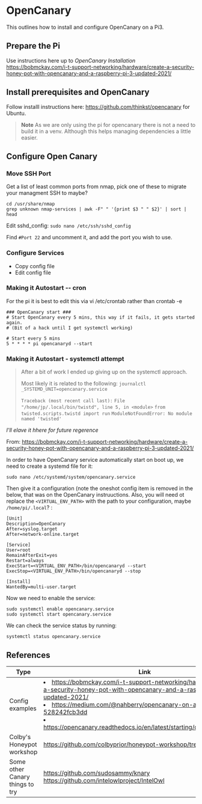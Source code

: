# OpenCanary
This outlines how to install and configure OpenCanary on a Pi3.

## Prepare the Pi
Use instructions here up to *OpenCanary Installation*
https://bobmckay.com/i-t-support-networking/hardware/create-a-security-honey-pot-with-opencanary-and-a-raspberry-pi-3-updated-2021/

## Install prerequisites and OpenCanary
Follow installl instructions here: https://github.com/thinkst/opencanary for Ubuntu.

>**Note** As we are only using the pi for opencanary there is not a need to build it in a venv. Although this helps managing dependencies a little easier.

## Configure Open Canary
### Move SSH Port
Get a list of least common ports from nmap, pick one of these to migrate your managment SSH to maybe?
```
cd /usr/share/nmap
grep unknown nmap-services | awk -F" " '{print $3 " " $2}' | sort | head
```
Edit sshd_config:
`sudo nano /etc/ssh/sshd_config`

Find `#Port 22` and uncomment it, and add the port you wish to use.


### Configure Services
* Copy config file
* Edit config file

### Making it Autostart -- cron

For the pi it is best to edit this via vi /etc/crontab rather than crontab -e

```
### OpenCanary start ###
# Start OpenCanary every 5 mins, this way if it fails, it gets started again.
# (Bit of a hack until I get systemctl working)

# Start every 5 mins
5 * * * * pi opencanaryd --start

```

### Making it Autostart - systemctl attempt
> After a bit of work I ended up giving up on the systemctl approach.
>
> Most likely it is related to the following:
> `journalctl _SYSTEMD_UNIT=opencanary.service`
>
> `Traceback (most recent call last):`
> `File "/home/jp/.local/bin/twistd", line 5, in <module>`
> `from twisted.scripts.twistd import run`
> `ModuleNotFoundError: No module named 'twisted'`

*I'll elave it hhere for future regerence*

From: https://bobmckay.com/i-t-support-networking/hardware/create-a-security-honey-pot-with-opencanary-and-a-raspberry-pi-3-updated-2021/

In order to have OpenCanary service automatically start on boot up, we need to create a systemd file for it:

`sudo nano /etc/systemd/system/opencanary.service`

Then give it a configuration (note the oneshot config item is removed in the below, that was on the OpenCanary instruuctions. Also, you will need ot replace the `<VIRTUAL_ENV_PATH>` with the path to your configuration, maybe `/home/pi/.local`? :
```
[Unit]
Description=OpenCanary
After=syslog.target
After=network-online.target

[Service]
User=root
RemainAfterExit=yes
Restart=always
ExecStart=<VIRTUAL_ENV_PATH>/bin/opencanaryd --start
ExecStop=<VIRTUAL_ENV_PATH>/bin/opencanaryd --stop

[Install]
WantedBy=multi-user.target
```
Now we need to enable the service:
```
sudo systemctl enable opencanary.service
sudo systemctl start opencanary.service
```
We can check the service status by running:

`systemctl status opencanary.service`

## References
| Type | Link |
| --- | --- | 
| Config examples | <li> https://bobmckay.com/i-t-support-networking/hardware/create-a-security-honey-pot-with-opencanary-and-a-raspberry-pi-3-updated-2021/ <br><li> https://medium.com/@nahberry/opencanary-on-a-raspberry-pi-528242fcb3dd <br><li> https://opencanary.readthedocs.io/en/latest/starting/configuration.html |
| Colby's Honeypot workshop | https://github.com/colbyprior/honeypot-workshop/tree/master |
| Some other Canary things to try | https://github.com/sudosammy/knary <br> https://github.com/intelowlproject/IntelOwl |



